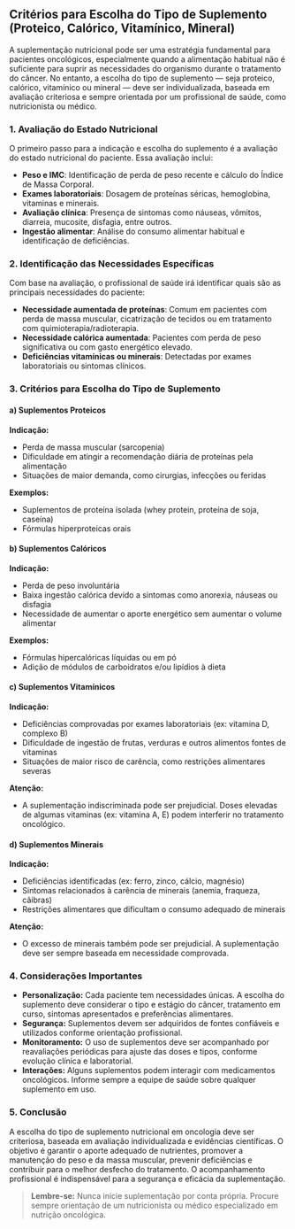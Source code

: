 
## Critérios para Escolha do Tipo de Suplemento (Proteico, Calórico, Vitamínico, Mineral)

A suplementação nutricional pode ser uma estratégia fundamental para pacientes oncológicos, especialmente quando a alimentação habitual não é suficiente para suprir as necessidades do organismo durante o tratamento do câncer. No entanto, a escolha do tipo de suplemento — seja proteico, calórico, vitamínico ou mineral — deve ser individualizada, baseada em avaliação criteriosa e sempre orientada por um profissional de saúde, como nutricionista ou médico.

### 1. Avaliação do Estado Nutricional

O primeiro passo para a indicação e escolha do suplemento é a avaliação do estado nutricional do paciente. Essa avaliação inclui:

- **Peso e IMC**: Identificação de perda de peso recente e cálculo do Índice de Massa Corporal.
- **Exames laboratoriais**: Dosagem de proteínas séricas, hemoglobina, vitaminas e minerais.
- **Avaliação clínica**: Presença de sintomas como náuseas, vômitos, diarreia, mucosite, disfagia, entre outros.
- **Ingestão alimentar**: Análise do consumo alimentar habitual e identificação de deficiências.

### 2. Identificação das Necessidades Específicas

Com base na avaliação, o profissional de saúde irá identificar quais são as principais necessidades do paciente:

- **Necessidade aumentada de proteínas**: Comum em pacientes com perda de massa muscular, cicatrização de tecidos ou em tratamento com quimioterapia/radioterapia.
- **Necessidade calórica aumentada**: Pacientes com perda de peso significativa ou com gasto energético elevado.
- **Deficiências vitamínicas ou minerais**: Detectadas por exames laboratoriais ou sintomas clínicos.

### 3. Critérios para Escolha do Tipo de Suplemento

#### a) Suplementos Proteicos

**Indicação:**  
- Perda de massa muscular (sarcopenia)
- Dificuldade em atingir a recomendação diária de proteínas pela alimentação
- Situações de maior demanda, como cirurgias, infecções ou feridas

**Exemplos:**  
- Suplementos de proteína isolada (whey protein, proteína de soja, caseína)
- Fórmulas hiperproteicas orais

#### b) Suplementos Calóricos

**Indicação:**  
- Perda de peso involuntária
- Baixa ingestão calórica devido a sintomas como anorexia, náuseas ou disfagia
- Necessidade de aumentar o aporte energético sem aumentar o volume alimentar

**Exemplos:**  
- Fórmulas hipercalóricas líquidas ou em pó
- Adição de módulos de carboidratos e/ou lipídios à dieta

#### c) Suplementos Vitamínicos

**Indicação:**  
- Deficiências comprovadas por exames laboratoriais (ex: vitamina D, complexo B)
- Dificuldade de ingestão de frutas, verduras e outros alimentos fontes de vitaminas
- Situações de maior risco de carência, como restrições alimentares severas

**Atenção:**  
- A suplementação indiscriminada pode ser prejudicial. Doses elevadas de algumas vitaminas (ex: vitamina A, E) podem interferir no tratamento oncológico.

#### d) Suplementos Minerais

**Indicação:**  
- Deficiências identificadas (ex: ferro, zinco, cálcio, magnésio)
- Sintomas relacionados à carência de minerais (anemia, fraqueza, cãibras)
- Restrições alimentares que dificultam o consumo adequado de minerais

**Atenção:**  
- O excesso de minerais também pode ser prejudicial. A suplementação deve ser sempre baseada em necessidade comprovada.

### 4. Considerações Importantes

- **Personalização:** Cada paciente tem necessidades únicas. A escolha do suplemento deve considerar o tipo e estágio do câncer, tratamento em curso, sintomas apresentados e preferências alimentares.
- **Segurança:** Suplementos devem ser adquiridos de fontes confiáveis e utilizados conforme orientação profissional.
- **Monitoramento:** O uso de suplementos deve ser acompanhado por reavaliações periódicas para ajuste das doses e tipos, conforme evolução clínica e laboratorial.
- **Interações:** Alguns suplementos podem interagir com medicamentos oncológicos. Informe sempre a equipe de saúde sobre qualquer suplemento em uso.

### 5. Conclusão

A escolha do tipo de suplemento nutricional em oncologia deve ser criteriosa, baseada em avaliação individualizada e evidências científicas. O objetivo é garantir o aporte adequado de nutrientes, promover a manutenção do peso e da massa muscular, prevenir deficiências e contribuir para o melhor desfecho do tratamento. O acompanhamento profissional é indispensável para a segurança e eficácia da suplementação.

> **Lembre-se:** Nunca inicie suplementação por conta própria. Procure sempre orientação de um nutricionista ou médico especializado em nutrição oncológica.
```
